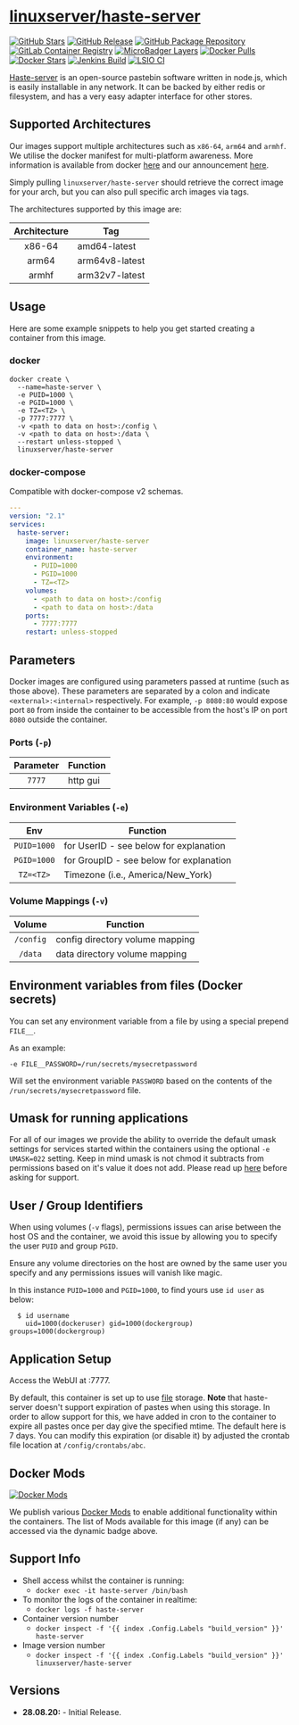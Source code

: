 # [linuxserver/haste-server](https://github.com/linuxserver/docker-haste-server)

[![GitHub Stars](https://img.shields.io/github/stars/linuxserver/docker-haste-server.svg?color=94398d&labelColor=555555&logoColor=ffffff&style=for-the-badge&logo=github)](https://github.com/linuxserver/docker-haste-server)
[![GitHub Release](https://img.shields.io/github/release/linuxserver/docker-haste-server.svg?color=94398d&labelColor=555555&logoColor=ffffff&style=for-the-badge&logo=github)](https://github.com/linuxserver/docker-haste-server/releases)
[![GitHub Package Repository](https://img.shields.io/static/v1.svg?color=94398d&labelColor=555555&logoColor=ffffff&style=for-the-badge&label=linuxserver.io&message=GitHub%20Package&logo=github)](https://github.com/linuxserver/docker-haste-server/packages)
[![GitLab Container Registry](https://img.shields.io/static/v1.svg?color=94398d&labelColor=555555&logoColor=ffffff&style=for-the-badge&label=linuxserver.io&message=GitLab%20Registry&logo=gitlab)](https://gitlab.com/Linuxserver.io/docker-haste-server/container_registry)
[![MicroBadger Layers](https://img.shields.io/microbadger/layers/linuxserver/haste-server.svg?color=94398d&labelColor=555555&logoColor=ffffff&style=for-the-badge)](https://microbadger.com/images/linuxserver/haste-server "Get your own version badge on microbadger.com")
[![Docker Pulls](https://img.shields.io/docker/pulls/linuxserver/haste-server.svg?color=94398d&labelColor=555555&logoColor=ffffff&style=for-the-badge&label=pulls&logo=docker)](https://hub.docker.com/r/linuxserver/haste-server)
[![Docker Stars](https://img.shields.io/docker/stars/linuxserver/haste-server.svg?color=94398d&labelColor=555555&logoColor=ffffff&style=for-the-badge&label=stars&logo=docker)](https://hub.docker.com/r/linuxserver/haste-server)
[![Jenkins Build](https://img.shields.io/jenkins/build?labelColor=555555&logoColor=ffffff&style=for-the-badge&jobUrl=https%3A%2F%2Fci.linuxserver.io%2Fjob%2FDocker-Pipeline-Builders%2Fjob%2Fdocker-haste-server%2Fjob%2Fmaster%2F&logo=jenkins)](https://ci.linuxserver.io/job/Docker-Pipeline-Builders/job/docker-haste-server/job/master/)
[![LSIO CI](https://img.shields.io/badge/dynamic/yaml?color=94398d&labelColor=555555&logoColor=ffffff&style=for-the-badge&label=CI&query=CI&url=https%3A%2F%2Flsio-ci.ams3.digitaloceanspaces.com%2Flinuxserver%2Fhaste-server%2Flatest%2Fci-status.yml)](https://lsio-ci.ams3.digitaloceanspaces.com/linuxserver/haste-server/latest/index.html)

[Haste-server](https://github.com/seejohnrun/haste-server) is an open-source pastebin software written in node.js, which is easily installable in any network. It can be backed by either redis or filesystem, and has a very easy adapter interface for other stores.


## Supported Architectures

Our images support multiple architectures such as `x86-64`, `arm64` and `armhf`. We utilise the docker manifest for multi-platform awareness. More information is available from docker [here](https://github.com/docker/distribution/blob/master/docs/spec/manifest-v2-2.md#manifest-list) and our announcement [here](https://blog.linuxserver.io/2019/02/21/the-lsio-pipeline-project/).

Simply pulling `linuxserver/haste-server` should retrieve the correct image for your arch, but you can also pull specific arch images via tags.

The architectures supported by this image are:

| Architecture | Tag |
| :----: | --- |
| x86-64 | amd64-latest |
| arm64 | arm64v8-latest |
| armhf | arm32v7-latest |


## Usage

Here are some example snippets to help you get started creating a container from this image.

### docker

```
docker create \
  --name=haste-server \
  -e PUID=1000 \
  -e PGID=1000 \
  -e TZ=<TZ> \
  -p 7777:7777 \
  -v <path to data on host>:/config \
  -v <path to data on host>:/data \
  --restart unless-stopped \
  linuxserver/haste-server
```


### docker-compose

Compatible with docker-compose v2 schemas.

```yaml
---
version: "2.1"
services:
  haste-server:
    image: linuxserver/haste-server
    container_name: haste-server
    environment:
      - PUID=1000
      - PGID=1000
      - TZ=<TZ>
    volumes:
      - <path to data on host>:/config
      - <path to data on host>:/data
    ports:
      - 7777:7777
    restart: unless-stopped
```

## Parameters

Docker images are configured using parameters passed at runtime (such as those above). These parameters are separated by a colon and indicate `<external>:<internal>` respectively. For example, `-p 8080:80` would expose port `80` from inside the container to be accessible from the host's IP on port `8080` outside the container.

### Ports (`-p`)

| Parameter | Function |
| :----: | --- |
| `7777` | http gui |


### Environment Variables (`-e`)

| Env | Function |
| :----: | --- |
| `PUID=1000` | for UserID - see below for explanation |
| `PGID=1000` | for GroupID - see below for explanation |
| `TZ=<TZ>` | Timezone (i.e., America/New_York) |

### Volume Mappings (`-v`)

| Volume | Function |
| :----: | --- |
| `/config` | config directory volume mapping |
| `/data` | data directory volume mapping |



## Environment variables from files (Docker secrets)

You can set any environment variable from a file by using a special prepend `FILE__`.

As an example:

```
-e FILE__PASSWORD=/run/secrets/mysecretpassword
```

Will set the environment variable `PASSWORD` based on the contents of the `/run/secrets/mysecretpassword` file.

## Umask for running applications

For all of our images we provide the ability to override the default umask settings for services started within the containers using the optional `-e UMASK=022` setting.
Keep in mind umask is not chmod it subtracts from permissions based on it's value it does not add. Please read up [here](https://en.wikipedia.org/wiki/Umask) before asking for support.


## User / Group Identifiers

When using volumes (`-v` flags), permissions issues can arise between the host OS and the container, we avoid this issue by allowing you to specify the user `PUID` and group `PGID`.

Ensure any volume directories on the host are owned by the same user you specify and any permissions issues will vanish like magic.

In this instance `PUID=1000` and `PGID=1000`, to find yours use `id user` as below:

```
  $ id username
    uid=1000(dockeruser) gid=1000(dockergroup) groups=1000(dockergroup)
```

## Application Setup

Access the WebUI at <your-ip>:7777.

By default, this container is set up to use [file](https://github.com/seejohnrun/haste-server#file) storage. **Note** that haste-server doesn't support expiration of pastes when using this storage. In order to allow support for this, we have added in cron to the container to expire all pastes once per day give the specified mtime. The default here is 7 days. You can modify this expiration (or disable it) by adjusted the crontab file location at `/config/crontabs/abc`.


## Docker Mods
[![Docker Mods](https://img.shields.io/badge/dynamic/yaml?color=94398d&labelColor=555555&logoColor=ffffff&style=for-the-badge&label=mods&query=%24.mods%5B%27haste-server%27%5D.mod_count&url=https%3A%2F%2Fraw.githubusercontent.com%2Flinuxserver%2Fdocker-mods%2Fmaster%2Fmod-list.yml)](https://mods.linuxserver.io/?mod=haste-server "view available mods for this container.")

We publish various [Docker Mods](https://github.com/linuxserver/docker-mods) to enable additional functionality within the containers. The list of Mods available for this image (if any) can be accessed via the dynamic badge above.


## Support Info

* Shell access whilst the container is running:
  * `docker exec -it haste-server /bin/bash`
* To monitor the logs of the container in realtime:
  * `docker logs -f haste-server`
* Container version number
  * `docker inspect -f '{{ index .Config.Labels "build_version" }}' haste-server`
* Image version number
  * `docker inspect -f '{{ index .Config.Labels "build_version" }}' linuxserver/haste-server`

## Versions

* **28.08.20:** - Initial Release.

